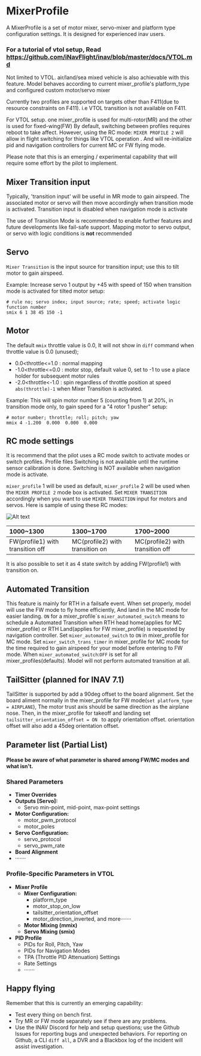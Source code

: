 # MixerProfile

A MixerProfile is a set of motor mixer, servo-mixer and platform type configuration settings. It is designed for experienced inav users.

### For a tutorial of vtol setup, Read https://github.com/iNavFlight/inav/blob/master/docs/VTOL.md

Not limited to VTOL. air/land/sea mixed vehicle is also achievable with this feature. Model behaves according to current mixer_profile's platform_type and configured custom motor/servo mixer

Currently two profiles are supported on targets other than F411(due to resource constraints on F411). i.e VTOL transition is not available on F411.

For VTOL setup. one mixer_profile is used for multi-rotor(MR) and the other is used for fixed-wing(FW)
By default, switching between profiles requires reboot to take affect. However, using the RC mode: `MIXER PROFILE 2` will allow in flight switching for things like VTOL operation
. And will re-initialize pid and navigation controllers for current MC or FW flying mode.

Please note that this is an emerging / experimental capability that will require some effort by the pilot to implement.

## Mixer Transition input

Typically, 'transition input' will be useful in MR mode to gain airspeed.
The associated motor or servo will then move accordingly when transition mode is activated.
Transition input is disabled when navigation mode is activate

The use of Transition Mode is recommended to enable further features and future developments like fail-safe support. Mapping motor to servo output, or servo with logic conditions is **not** recommended

## Servo

`Mixer Transition` is the input source for transition input; use this to tilt motor to gain airspeed.

Example: Increase servo 1 output by +45 with speed of 150 when transition mode is activated for tilted motor setup:

```
# rule no; servo index; input source; rate; speed; activate logic function number
smix 6 1 38 45 150 -1
```

## Motor

The default `mmix` throttle value is 0.0, It will not show in `diff` command when throttle value is 0.0 (unused);

- 0.0<throttle<=1.0 : normal mapping
- -1.0<throttle<=0.0 : motor stop, default value 0, set to -1 to use a place holder for subsequent motor rules
- -2.0<throttle<-1.0 : spin regardless of throttle position at speed `abs(throttle)-1` when Mixer Transition is activated.

Example: This will spin motor number 5 (counting from 1) at 20%, in transition mode only, to gain speed for a "4 rotor 1 pusher" setup:

```
# motor number; throttle; roll; pitch; yaw
mmix 4 -1.200  0.000  0.000  0.000
```

## RC mode settings

It is recommend that the pilot uses a RC mode switch to activate modes or switch profiles.
Profile files Switching is not available until the runtime sensor calibration is done. Switching is NOT available when navigation mode is activate.

`mixer_profile` 1 will be used as default, `mixer_profile` 2 will be used when the `MIXER PROFILE 2` mode box is activated. 
Set `MIXER TRANSITION` accordingly when you want to use `MIXER TRANSITION` input for motors and servos. Here is sample of using these RC modes:

![Alt text](Screenshots/mixer_profile.png)

|  1000~1300 |  1300~1700  | 1700~2000 |
| :-- | :-- | :-- |
| FW(profile1) with transition off |  MC(profile2) with transition on  | MC(profile2) with transition off |

It is also possible to set it as 4 state switch by adding FW(profile1) with transition on.

## Automated Transition
This feature is mainly for RTH in a failsafe event. When set properly, model will use the FW mode to fly home efficiently, And land in the MC mode for easier landing.
`ON` for a mixer_profile\`s `mixer_automated_switch` means to schedule a Automated Transition when RTH head home(applies for MC mixer_profile) or RTH Land(applies for FW mixer_profile) is requested by navigation controller.
Set `mixer_automated_switch` to `ON` in mixer_profile for MC mode. Set `mixer_switch_trans_timer` in mixer_profile for MC mode for the time required to gain airspeed for your model before entering to FW mode.
When `mixer_automated_switch`:`OFF` is set for all mixer_profiles(defaults). Model will not perform automated transition at all.

## TailSitter (planned for INAV 7.1)
TailSitter is supported by add a 90deg offset to the board alignment. Set the board aliment normally in the mixer_profile for FW mode(`set platform_type = AIRPLANE`), The motor trust axis should be same direction as the airplane nose. Then, in the mixer_profile for takeoff and landing set `tailsitter_orientation_offset = ON ` to apply orientation offset. orientation offset will also add a 45deg orientation offset.

## Parameter list (Partial List)
####  Please be aware of what parameter is shared among FW/MC modes and what isn't. 
### Shared Parameters

- **Timer Overrides**
- **Outputs [Servo]:**
  - Servo min-point, mid-point, max-point settings
- **Motor Configuration:**
  - motor_pwm_protocol
  - motor_poles
- **Servo Configuration:**
  - servo_protocol
  - servo_pwm_rate
- **Board Alignment**
- ·······
### Profile-Specific Parameters in VTOL
- **Mixer Profile**
    - **Mixer Configuration:**
        - platform_type
        - motor_stop_on_low
        - tailsitter_orientation_offset
        - motor_direction_inverted, and more·······
    - **Motor Mixing (mmix)**
    - **Servo Mixing (smix)**
- **PID Profile**
  - PIDs for Roll, Pitch, Yaw
  - PIDs for Navigation Modes
  - TPA (Throttle PID Attenuation) Settings
  - Rate Settings
  - ·······

## Happy flying

Remember that this is currently an emerging capability:

* Test every thing on bench first.
* Try MR or FW mode separately see if there are any problems.
* Use the INAV Discord for help and setup questions; use the Github Issues for reporting bugs and unexpected behaviors. For reporting on Github, a CLI `diff all`, a DVR and a Blackbox log of the incident will assist investigation.
